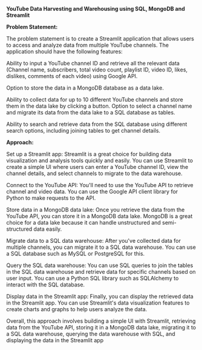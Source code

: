 **YouTube Data Harvesting and Warehousing using SQL, MongoDB and Streamlit**



**Problem Statement:**

The problem statement is to create a Streamlit application that allows users to access and analyze data from multiple YouTube channels. The application should have the following features:

  Ability to input a YouTube channel ID and retrieve all the relevant data (Channel name, subscribers, total video count, playlist ID, video ID, likes, dislikes, comments of each video) using Google API.
  
 Option to store the data in a MongoDB database as a data lake.
 
 Ability to collect data for up to 10 different YouTube channels and store them in the data lake by clicking a button.
 Option to select a channel name and migrate its data from the data lake to a SQL database as tables.
 
Ability to search and retrieve data from the SQL database using different search options, including joining tables to get channel details.

**Approach:**

Set up a Streamlit app: Streamlit is a great choice for building data visualization and analysis tools quickly and easily. You can use Streamlit to create a simple UI where users can enter a YouTube channel ID, view the channel details, and select channels to migrate to the data warehouse.

Connect to the YouTube API: You'll need to use the YouTube API to retrieve channel and video data. You can use the Google API client library for Python to make requests to the API.

Store data in a MongoDB data lake: Once you retrieve the data from the YouTube API, you can store it in a MongoDB data lake. MongoDB is a great choice for a data lake because it can handle unstructured and semi-structured data easily.

Migrate data to a SQL data warehouse: After you've collected data for multiple channels, you can migrate it to a SQL data warehouse. You can use a SQL database such as MySQL or PostgreSQL for this.

Query the SQL data warehouse: You can use SQL queries to join the tables in the SQL data warehouse and retrieve data for specific channels based on user input. You can use a Python SQL library such as SQLAlchemy to interact with the SQL database.

Display data in the Streamlit app: Finally, you can display the retrieved data in the Streamlit app. You can use Streamlit's data visualization features to create charts and graphs to help users analyze the data.

Overall, this approach involves building a simple UI with Streamlit, retrieving data from the YouTube API, storing it in a MongoDB data lake, migrating it to a SQL data warehouse, querying the data warehouse with SQL, and displaying the data in the Streamlit app
